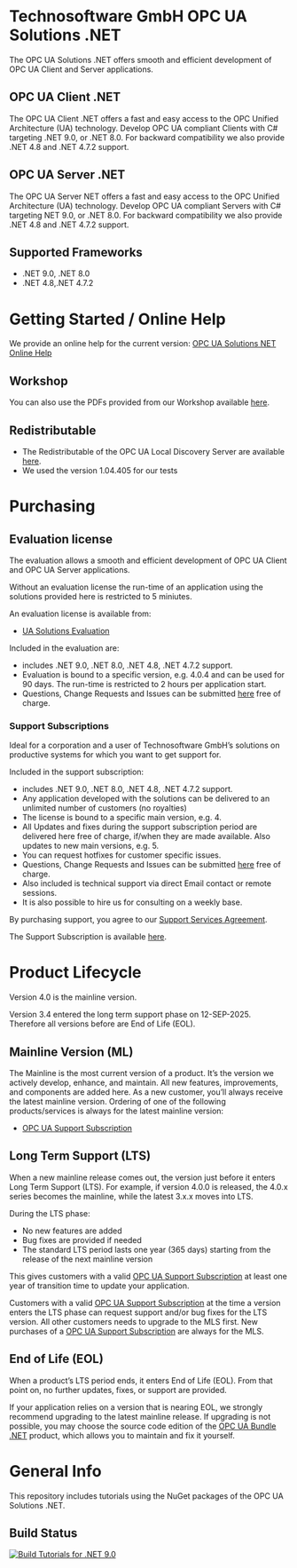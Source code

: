 # Technosoftware GmbH OPC UA Solutions .NET

The OPC UA Solutions .NET offers smooth and efficient development of OPC UA Client and Server applications.

## OPC UA Client .NET

The OPC UA Client .NET offers a fast and easy access to the OPC Unified Architecture (UA) technology. Develop OPC UA compliant Clients with C# targeting .NET 9.0, or .NET 8.0. For backward compatibility we also provide .NET 4.8 and .NET 4.7.2 support.

## OPC UA Server .NET

The OPC UA Server NET offers a fast and easy access to the OPC Unified Architecture (UA) technology. Develop OPC UA compliant Servers with C# targeting NET 9.0, or .NET 8.0. For backward compatibility we also provide .NET 4.8 and .NET 4.7.2 support.
 
## Supported Frameworks

 * .NET 9.0, .NET 8.0
 * .NET 4.8,.NET 4.7.2

# Getting Started / Online Help

We provide an online help for the current version: [OPC UA Solutions NET Online Help](https://technosoftware.com/help/UaSolutions/40/)

## Workshop

You can also use the PDFs provided from our Workshop available [here](./Workshop).

##	Redistributable

- The Redistributable of the OPC UA Local Discovery Server are available [here](https://opcfoundation.org/developer-tools/samples-and-tools-unified-architecture/local-discovery-server-lds/).
- We used the version 1.04.405 for our tests

# Purchasing

## Evaluation license

The evaluation allows a smooth and efficient development of OPC UA Client and OPC UA Server applications. 

Without an evaluation license the run-time of an application using the solutions provided here is restricted to 5 miniutes. 

An evaluation license is available from:

 * [UA Solutions Evaluation](https://technosoftware.com/product/ua-solutions-evaluation/)

Included in the evaluation are:

 * includes .NET 9.0, .NET 8.0, .NET 4.8, .NET 4.7.2 support.
 * Evaluation is bound to a specific version, e.g. 4.0.4 and can be used for 90 days. The run-time is restricted to 2 hours per application start.
 * Questions, Change Requests and Issues can be submitted [here](https://github.com/technosoftware-gmbh/UaSolutions/issues) free of charge.

### Support Subscriptions

Ideal for a corporation and a user of Technosoftware GmbH’s solutions on productive systems for which you want to get support for.

Included in the support subscription:

 * includes .NET 9.0, .NET 8.0, .NET 4.8, .NET 4.7.2 support.
 * Any application developed with the solutions can be delivered to an unlimited number of customers (no royalties)
 * The license is bound to a specific main version, e.g. 4.
 * All Updates and fixes during the support subscription period are delivered here free of charge, if/when they are made available. Also updates to new main versions, e.g. 5.
 * You can request hotfixes for customer specific issues.
 * Questions, Change Requests and Issues can be submitted [here](https://github.com/technosoftware-gmbh/UaSolutions/issues) free of charge.
 * Also included is technical support via direct Email contact or remote sessions.
 * It is also possible to hire us for consulting on a weekly base. 

By purchasing support, you agree to our [Support Services Agreement](https://technosoftware.com/documents/Support_Services_Agreement.pdf).

The Support Subscription is available [here](https://technosoftware.com/product/opc-ua-support-subscription/).

# Product Lifecycle

Version 4.0 is the mainline version.

Version 3.4 entered the long term support phase on 12-SEP-2025. Therefore all versions before are End of Life (EOL).

## Mainline Version (ML)

The Mainline is the most current version of a product. It’s the version we actively develop, enhance, and maintain. All new features, improvements, and components are added here. As a new customer, you’ll always receive the latest mainline version. Ordering of one of the following products/services is always for the latest mainline version:

 * [OPC UA Support Subscription](https://technosoftware.com/product/opc-ua-support-subscription/)

## Long Term Support (LTS)

When a new mainline release comes out, the version just before it enters Long Term Support (LTS). For example, if version 4.0.0 is released, the 4.0.x series becomes the mainline, while the latest 3.x.x moves into LTS.

During the LTS phase:

 * No new features are added
 * Bug fixes are provided if needed
 * The standard LTS period lasts one year (365 days) starting from the release of the next mainline version
	
This gives customers with a valid [OPC UA Support Subscription](https://technosoftware.com/product/opc-ua-support-subscription/) at least one year of transition time to update your application.

Customers with a valid [OPC UA Support Subscription](https://technosoftware.com/product/opc-ua-support-subscription/) at the time a version enters the LTS phase can request support and/or bug fixes for the LTS version. All other customers needs to upgrade to the MLS first. 
New purchases of a [OPC UA Support Subscription](https://technosoftware.com/product/opc-ua-support-subscription/) are always for the MLS.

## End of Life (EOL)

When a product’s LTS period ends, it enters End of Life (EOL). From that point on, no further updates, fixes, or support are provided.

If your application relies on a version that is nearing EOL, we strongly recommend upgrading to the latest mainline release. If upgrading is not possible, you may choose the source code edition of the [OPC UA Bundle .NET](https://technosoftware.com/product/opc-ua-bundle-net/) product, which allows you to maintain and fix it yourself.

#  General Info

This repository includes tutorials using the NuGet packages of the OPC UA Solutions .NET.

## Build Status

[![Build Tutorials for .NET 9.0](https://github.com/technosoftware-gmbh/UaSolutions/actions/workflows/buildandtest.yml/badge.svg)](https://github.com/technosoftware-gmbh/UaSolutions/actions/workflows/buildandtest.yml)
